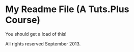 # My Readme File (A Tuts.Plus Course)

You should get a load of this!

All rights reserved September 2013.
